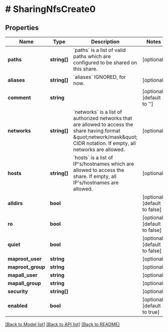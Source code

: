 # # SharingNfsCreate0

## Properties

Name | Type | Description | Notes
------------ | ------------- | ------------- | -------------
**paths** | **string[]** | &#x60;paths&#x60; is a list of valid paths which are configured to be shared on this share. | [optional]
**aliases** | **string[]** | &#x60;aliases&#x60; IGNORED, for now. | [optional]
**comment** | **string** |  | [optional] [default to '']
**networks** | **string[]** | &#x60;networks&#x60; is a list of authorized networks that are allowed to access the share having format \&quot;network/mask\&quot; CIDR notation. If empty, all networks are allowed. | [optional]
**hosts** | **string[]** | &#x60;hosts&#x60; is a list of IP&#39;s/hostnames which are allowed to access the share. If empty, all IP&#39;s/hostnames are allowed. | [optional]
**alldirs** | **bool** |  | [optional] [default to false]
**ro** | **bool** |  | [optional] [default to false]
**quiet** | **bool** |  | [optional] [default to false]
**maproot_user** | **string** |  | [optional]
**maproot_group** | **string** |  | [optional]
**mapall_user** | **string** |  | [optional]
**mapall_group** | **string** |  | [optional]
**security** | **string[]** |  | [optional]
**enabled** | **bool** |  | [optional] [default to true]

[[Back to Model list]](../../README.md#models) [[Back to API list]](../../README.md#endpoints) [[Back to README]](../../README.md)
